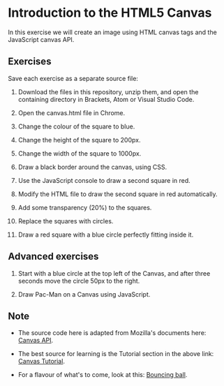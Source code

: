 # Introduction to the HTML5 Canvas
In this exercise we will create an image using HTML canvas tags and the JavaScript canvas API.

## Exercises
Save each exercise as a separate source file:

1. Download the files in this repository, unzip them, and open the containing directory in Brackets, Atom or Visual Studio Code.

1. Open the canvas.html file in Chrome.

1. Change the colour of the square to blue.

1. Change the height of the square to 200px.

1. Change the width of the square to 1000px.

1. Draw a black border around the canvas, using CSS.

1. Use the JavaScript console to draw a second square in red.

1. Modify the HTML file to draw the second square in red automatically.

1. Add some transparency (20%) to the squares.

1. Replace the squares with circles.

1. Draw a red square with a blue circle perfectly fitting inside it.

## Advanced exercises

1. Start with a blue circle at the top left of the Canvas, and after three seconds move the circle 50px to the right.

1. Draw Pac-Man on a Canvas using JavaScript.

## Note

- The source code here is adapted from Mozilla's documents here: [Canvas API](https://developer.mozilla.org/en-US/docs/Web/API/Canvas_API).

- The best source for learning is the Tutorial section in the above link: [Canvas Tutorial](https://developer.mozilla.org/en-US/docs/Web/API/Canvas_API/Tutorial).

- For a flavour of what's to come, look at this: [Bouncing ball](https://developer.cdn.mozilla.net/media/uploads/demos/S/u/Subhajit/de836b7bca90f02096d828382d3b5040/canvas-animation_1441379968_demo_package/index.html).
